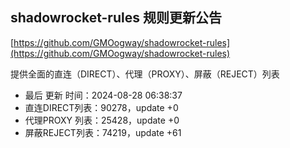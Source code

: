 ## shadowrocket-rules 规则更新公告

[https://github.com/GMOogway/shadowrocket-rules](https://github.com/GMOogway/shadowrocket-rules)

提供全面的直连（DIRECT）、代理（PROXY）、屏蔽（REJECT）列表
- 最后 更新 时间：2024-08-28 06:38:37
- 直连DIRECT列表：90278，update +0
- 代理PROXY 列表：25428，update +0
- 屏蔽REJECT列表：74219，update +61
